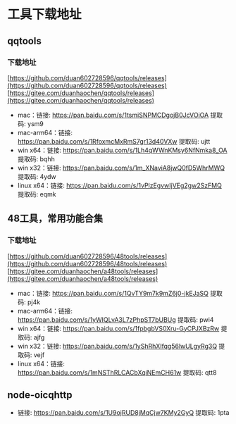 # 工具下载地址

## qqtools

### 下载地址
[https://github.com/duan602728596/qqtools/releases](https://github.com/duan602728596/qqtools/releases)   
[https://gitee.com/duanhaochen/qqtools/releases](https://gitee.com/duanhaochen/qqtools/releases)
* mac：链接: https://pan.baidu.com/s/1tsmiSNPMCDgojB0JcVOiOA 提取码: ysm9
* mac-arm64：链接: https://pan.baidu.com/s/1RfoxmcMxRmS7gr13d40VXw 提取码: ujtt
* win x64：链接: https://pan.baidu.com/s/1Lh4qWWnKMsy6NfNmka8_OA 提取码: bqhh
* win x32：链接: https://pan.baidu.com/s/1m_XNaviA8jwQ0fD5WhrMWQ 提取码: 4ydw
* linux x64：链接: https://pan.baidu.com/s/1vPlzEgvwIjVEg2gw2SzFMQ 提取码: eqmk

## 48工具，常用功能合集

### 下载地址
[https://github.com/duan602728596/48tools/releases](https://github.com/duan602728596/48tools/releases)   
[https://gitee.com/duanhaochen/a48tools/releases](https://gitee.com/duanhaochen/a48tools/releases)
* mac：链接: https://pan.baidu.com/s/1QvTY9m7k9mZ6j0-jkEJaSQ 提取码: pj4k
* mac-arm64：链接: https://pan.baidu.com/s/1yWIQLvA3L7zPhpST7bUBUg 提取码: pwi4
* win x64：链接: https://pan.baidu.com/s/1fpbgbVS0Xru-GyCPJXBzRw 提取码: ajfg
* win x32：链接: https://pan.baidu.com/s/1yShRhXIfqg56lwULgyRg3Q 提取码: vejf
* linux x64：链接: https://pan.baidu.com/s/1mNSThRLCACbXqiNEmCH61w 提取码: qtt8

## node-oicqhttp

* 链接: https://pan.baidu.com/s/1U9ojRUD8jMqCjw7KMy2GyQ 提取码: 1pta
